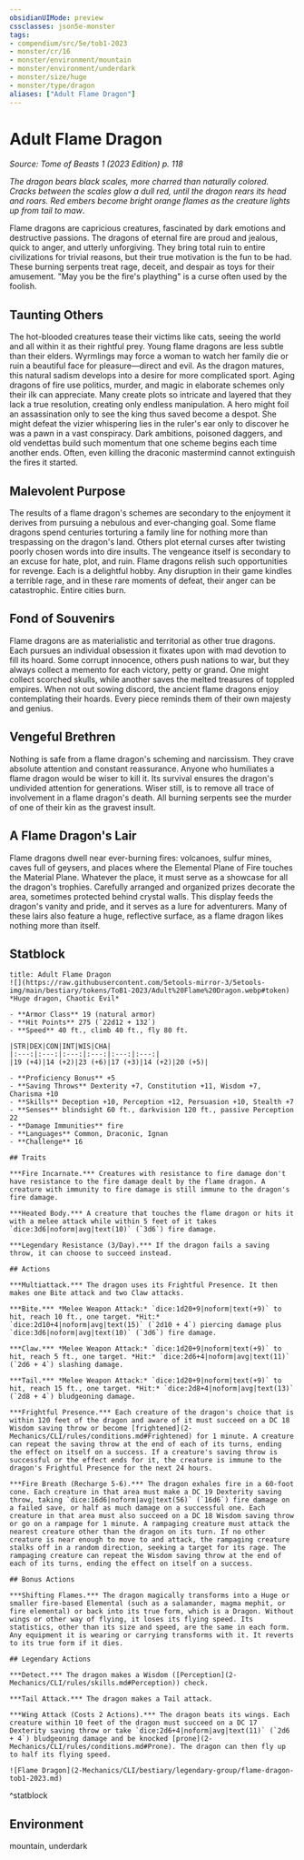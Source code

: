 ```yaml
---
obsidianUIMode: preview
cssclasses: json5e-monster
tags:
- compendium/src/5e/tob1-2023
- monster/cr/16
- monster/environment/mountain
- monster/environment/underdark
- monster/size/huge
- monster/type/dragon
aliases: ["Adult Flame Dragon"]
---
```

# Adult Flame Dragon
*Source: Tome of Beasts 1 (2023 Edition) p. 118*  

*The dragon bears black scales, more charred than naturally colored. Cracks between the scales glow a dull red, until the dragon rears its head and roars. Red embers become bright orange flames as the creature lights up from tail to maw*.

Flame dragons are capricious creatures, fascinated by dark emotions and destructive passions. The dragons of eternal fire are proud and jealous, quick to anger, and utterly unforgiving. They bring total ruin to entire civilizations for trivial reasons, but their true motivation is the fun to be had. These burning serpents treat rage, deceit, and despair as toys for their amusement. "May you be the fire's plaything" is a curse often used by the foolish.

## Taunting Others

The hot-blooded creatures tease their victims like cats, seeing the world and all within it as their rightful prey. Young flame dragons are less subtle than their elders. Wyrmlings may force a woman to watch her family die or ruin a beautiful face for pleasure—direct and evil. As the dragon matures, this natural sadism develops into a desire for more complicated sport. Aging dragons of fire use politics, murder, and magic in elaborate schemes only their ilk can appreciate. Many create plots so intricate and layered that they lack a true resolution, creating only endless manipulation. A hero might foil an assassination only to see the king thus saved become a despot. She might defeat the vizier whispering lies in the ruler's ear only to discover he was a pawn in a vast conspiracy. Dark ambitions, poisoned daggers, and old vendettas build such momentum that one scheme begins each time another ends. Often, even killing the draconic mastermind cannot extinguish the fires it started.

## Malevolent Purpose

The results of a flame dragon's schemes are secondary to the enjoyment it derives from pursuing a nebulous and ever-changing goal. Some flame dragons spend centuries torturing a family line for nothing more than trespassing on the dragon's land. Others plot eternal curses after twisting poorly chosen words into dire insults. The vengeance itself is secondary to an excuse for hate, plot, and ruin. Flame dragons relish such opportunities for revenge. Each is a delightful hobby. Any disruption in their game kindles a terrible rage, and in these rare moments of defeat, their anger can be catastrophic. Entire cities burn.

## Fond of Souvenirs

Flame dragons are as materialistic and territorial as other true dragons. Each pursues an individual obsession it fixates upon with mad devotion to fill its hoard. Some corrupt innocence, others push nations to war, but they always collect a memento for each victory, petty or grand. One might collect scorched skulls, while another saves the melted treasures of toppled empires. When not out sowing discord, the ancient flame dragons enjoy contemplating their hoards. Every piece reminds them of their own majesty and genius.

## Vengeful Brethren

Nothing is safe from a flame dragon's scheming and narcissism. They crave absolute attention and constant reassurance. Anyone who humiliates a flame dragon would be wiser to kill it. Its survival ensures the dragon's undivided attention for generations. Wiser still, is to remove all trace of involvement in a flame dragon's death. All burning serpents see the murder of one of their kin as the gravest insult.

## A Flame Dragon's Lair

Flame dragons dwell near ever-burning fires: volcanoes, sulfur mines, caves full of geysers, and places where the Elemental Plane of Fire touches the Material Plane. Whatever the place, it must serve as a showcase for all the dragon's trophies. Carefully arranged and organized prizes decorate the area, sometimes protected behind crystal walls. This display feeds the dragon's vanity and pride, and it serves as a lure for adventurers. Many of these lairs also feature a huge, reflective surface, as a flame dragon likes nothing more than itself.

## Statblock

```ad-statblock
title: Adult Flame Dragon
![](https://raw.githubusercontent.com/5etools-mirror-3/5etools-img/main/bestiary/tokens/ToB1-2023/Adult%20Flame%20Dragon.webp#token)
*Huge dragon, Chaotic Evil*

- **Armor Class** 19 (natural armor)
- **Hit Points** 275 (`22d12 + 132`)
- **Speed** 40 ft., climb 40 ft., fly 80 ft.

|STR|DEX|CON|INT|WIS|CHA|
|:---:|:---:|:---:|:---:|:---:|:---:|
|19 (+4)|14 (+2)|23 (+6)|17 (+3)|14 (+2)|20 (+5)|

- **Proficiency Bonus** +5
- **Saving Throws** Dexterity +7, Constitution +11, Wisdom +7, Charisma +10
- **Skills** Deception +10, Perception +12, Persuasion +10, Stealth +7
- **Senses** blindsight 60 ft., darkvision 120 ft., passive Perception 22
- **Damage Immunities** fire
- **Languages** Common, Draconic, Ignan
- **Challenge** 16

## Traits

***Fire Incarnate.*** Creatures with resistance to fire damage don't have resistance to the fire damage dealt by the flame dragon. A creature with immunity to fire damage is still immune to the dragon's fire damage.

***Heated Body.*** A creature that touches the flame dragon or hits it with a melee attack while within 5 feet of it takes `dice:3d6|noform|avg|text(10)` (`3d6`) fire damage.

***Legendary Resistance (3/Day).*** If the dragon fails a saving throw, it can choose to succeed instead.

## Actions

***Multiattack.*** The dragon uses its Frightful Presence. It then makes one Bite attack and two Claw attacks.

***Bite.*** *Melee Weapon Attack:* `dice:1d20+9|noform|text(+9)` to hit, reach 10 ft., one target. *Hit:* `dice:2d10+4|noform|avg|text(15)` (`2d10 + 4`) piercing damage plus `dice:3d6|noform|avg|text(10)` (`3d6`) fire damage.

***Claw.*** *Melee Weapon Attack:* `dice:1d20+9|noform|text(+9)` to hit, reach 5 ft., one target. *Hit:* `dice:2d6+4|noform|avg|text(11)` (`2d6 + 4`) slashing damage.

***Tail.*** *Melee Weapon Attack:* `dice:1d20+9|noform|text(+9)` to hit, reach 15 ft., one target. *Hit:* `dice:2d8+4|noform|avg|text(13)` (`2d8 + 4`) bludgeoning damage.

***Frightful Presence.*** Each creature of the dragon's choice that is within 120 feet of the dragon and aware of it must succeed on a DC 18 Wisdom saving throw or become [frightened](2-Mechanics/CLI/rules/conditions.md#Frightened) for 1 minute. A creature can repeat the saving throw at the end of each of its turns, ending the effect on itself on a success. If a creature's saving throw is successful or the effect ends for it, the creature is immune to the dragon's Frightful Presence for the next 24 hours.

***Fire Breath (Recharge 5-6).*** The dragon exhales fire in a 60-foot cone. Each creature in that area must make a DC 19 Dexterity saving throw, taking `dice:16d6|noform|avg|text(56)` (`16d6`) fire damage on a failed save, or half as much damage on a successful one. Each creature in that area must also succeed on a DC 18 Wisdom saving throw or go on a rampage for 1 minute. A rampaging creature must attack the nearest creature other than the dragon on its turn. If no other creature is near enough to move to and attack, the rampaging creature stalks off in a random direction, seeking a target for its rage. The rampaging creature can repeat the Wisdom saving throw at the end of each of its turns, ending the effect on itself on a success.

## Bonus Actions

***Shifting Flames.*** The dragon magically transforms into a Huge or smaller fire-based Elemental (such as a salamander, magma mephit, or fire elemental) or back into its true form, which is a Dragon. Without wings or other way of flying, it loses its flying speed. Its statistics, other than its size and speed, are the same in each form. Any equipment it is wearing or carrying transforms with it. It reverts to its true form if it dies.

## Legendary Actions

***Detect.*** The dragon makes a Wisdom ([Perception](2-Mechanics/CLI/rules/skills.md#Perception)) check.

***Tail Attack.*** The dragon makes a Tail attack.

***Wing Attack (Costs 2 Actions).*** The dragon beats its wings. Each creature within 10 feet of the dragon must succeed on a DC 17 Dexterity saving throw or take `dice:2d6+4|noform|avg|text(11)` (`2d6 + 4`) bludgeoning damage and be knocked [prone](2-Mechanics/CLI/rules/conditions.md#Prone). The dragon can then fly up to half its flying speed.

![Flame Dragon](2-Mechanics/CLI/bestiary/legendary-group/flame-dragon-tob1-2023.md)
```
^statblock

## Environment

mountain, underdark